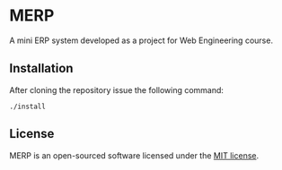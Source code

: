 # MERP
A mini ERP system developed as a project for Web Engineering course.

## Installation
After cloning the repository issue the following command:
```
./install
```


## License

MERP is an open-sourced software licensed under the [MIT license](http://opensource.org/licenses/MIT).
